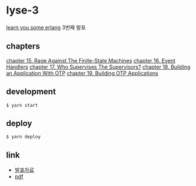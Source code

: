 # lyse-3

[learn you some erlang](https://learnyousomeerlang.com/) 3번째 발표

## chapters

[chapter 15. Rage Against The Finite-State Machines](https://learnyousomeerlang.com/finite-state-machines)
[chapter 16. Event Handlers](https://learnyousomeerlang.com/event-handlers)
[chapter 17. Who Supervises The Supervisors?](https://learnyousomeerlang.com/supervisors)
[chapter 18. Building an Application With OTP](https://learnyousomeerlang.com/building-applications-with-otp)
[chapter 19. Building OTP Applications](https://learnyousomeerlang.com/building-otp-applications)

## development

```
$ yarn start
```

## deploy

```
$ yarn deploy
```

## link

* [발표자료](https://lyse-3.chitacan.io)
* [pdf](https://lyse-3.chitacan.io/presentation.pdf)
